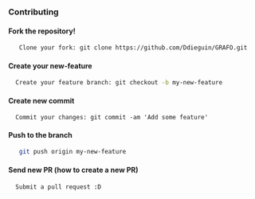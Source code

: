 
### Contributing

#### Fork the repository!
```bash
   Clone your fork: git clone https://github.com/Ddieguin/GRAFO.git
```

#### Create your new-feature

```bash 
  Create your feature branch: git checkout -b my-new-feature
```

#### Create new commit
```
  Commit your changes: git commit -am 'Add some feature'
```

#### Push to the branch
```bash 
   git push origin my-new-feature
```

#### Send new PR (how to create a new PR)
```bash 
  Submit a pull request :D
```
